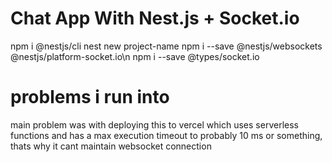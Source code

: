 # Chat App With Nest.js + Socket.io
npm i  @nestjs/cli
nest new project-name
npm i --save @nestjs/websockets @nestjs/platform-socket.io\n
npm i --save @types/socket.io
# problems i run into

main problem was with deploying this to vercel which uses serverless functions and has a max execution timeout to probably 10 ms or something,  thats why it cant maintain websocket  connection